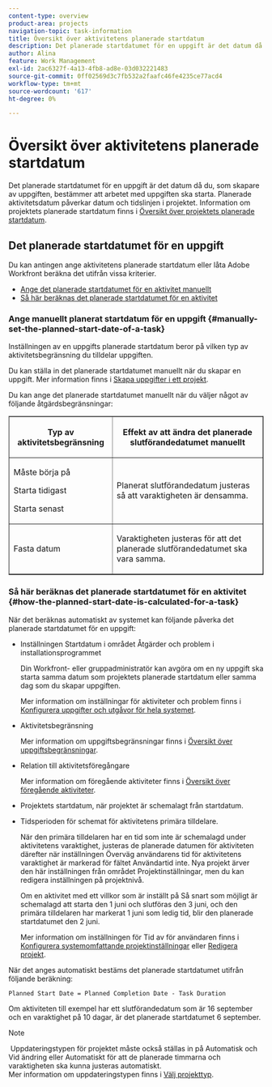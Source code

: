 ```yaml
---
content-type: overview
product-area: projects
navigation-topic: task-information
title: Översikt över aktivitetens planerade startdatum
description: Det planerade startdatumet för en uppgift är det datum då du, som skapare av uppgiften, bestämmer att arbetet med uppgiften ska starta. Planerade aktivitetsdatum påverkar datum och tidslinjen i projektet. Information om projektets planerade startdatum finns i Översikt över projektets planerade startdatum.
author: Alina
feature: Work Management
exl-id: 2ac6327f-4a13-4fb8-ad8e-03d032221483
source-git-commit: 0ff02569d3c7fb532a2faafc46fe4235ce77acd4
workflow-type: tm+mt
source-wordcount: '617'
ht-degree: 0%

---
```


# Översikt över aktivitetens planerade startdatum

<!-- Audited: 6/2025 -->

Det planerade startdatumet för en uppgift är det datum då du, som skapare av uppgiften, bestämmer att arbetet med uppgiften ska starta. Planerade aktivitetsdatum påverkar datum och tidslinjen i projektet. Information om projektets planerade startdatum finns i [Översikt över projektets planerade startdatum](../../../manage-work/projects/planning-a-project/project-planned-start-date.md).

## Det planerade startdatumet för en uppgift

Du kan antingen ange aktivitetens planerade startdatum eller låta Adobe Workfront beräkna det utifrån vissa kriterier. 

* [Ange det planerade startdatumet för en aktivitet manuellt](#manually-set-the-planned-start-date-of-a-task)
* [Så här beräknas det planerade startdatumet för en aktivitet](#how-the-planned-start-date-is-calculated-for-a-task)

### Ange manuellt planerat startdatum för en uppgift {#manually-set-the-planned-start-date-of-a-task}

Inställningen av en uppgifts planerade startdatum beror på vilken typ av aktivitetsbegränsning du tilldelar uppgiften. 

Du kan ställa in det planerade startdatumet manuellt när du skapar en uppgift. Mer information finns i [Skapa uppgifter i ett projekt](../../../manage-work/tasks/create-tasks/create-tasks-in-project.md).

Du kan ange det planerade startdatumet manuellt när du väljer något av följande åtgärdsbegränsningar: 

<table border="1" cellspacing="15" cellpadding="1"> 
 <col> 
 <col> 
 <thead> 
  <tr> 
   <th> <p><strong>Typ av aktivitetsbegränsning</strong> </p> </th> 
   <th> <p><strong>Effekt av att ändra det planerade slutförandedatumet manuellt</strong> </p> </th> 
  </tr> 
 </thead> 
 <tbody> 
  <tr> 
   <td> <p>Måste börja på</p> <p>Starta tidigast</p> <p>Starta senast</p> </td> 
   <td> <p><span class="s1">Planerat slutförandedatum justeras så att varaktigheten är densamma.</span> </p> </td> 
  </tr> 
  <tr> 
   <td> <p>Fasta datum</p> </td> 
   <td> <p>Varaktigheten justeras för att det planerade slutförandedatumet ska vara samma.</p> </td> 
  </tr> 
 </tbody> 
</table>

### Så här beräknas det planerade startdatumet för en aktivitet {#how-the-planned-start-date-is-calculated-for-a-task}

När det beräknas automatiskt av systemet kan följande påverka det planerade startdatumet för en uppgift:

* Inställningen Startdatum i området Åtgärder och problem i installationsprogrammet

  Din Workfront- eller gruppadministratör kan avgöra om en ny uppgift ska starta samma datum som projektets planerade startdatum eller samma dag som du skapar uppgiften.

  Mer information om inställningar för aktiviteter och problem finns i [Konfigurera uppgifter och utgåvor för hela systemet](../../../administration-and-setup/set-up-workfront/configure-system-defaults/set-task-issue-preferences.md).

* Aktivitetsbegränsning

  Mer information om uppgiftsbegränsningar finns i [Översikt över uppgiftsbegränsningar](../../../manage-work/tasks/task-constraints/task-constraint-overview.md).

* Relation till aktivitetsföregångare

  Mer information om föregående aktiviteter finns i [Översikt över föregående aktiviteter](../../../manage-work/tasks/use-prdcssrs/predecessors-overview.md).

* Projektets startdatum, när projektet är schemalagt från startdatum.
* Tidsperioden för schemat för aktivitetens primära tilldelare.

  När den primära tilldelaren har en tid som inte är schemalagd under aktivitetens varaktighet, justeras de planerade datumen för aktiviteten därefter när inställningen Överväg användarens tid för aktivitetens varaktighet är markerad för fältet Användartid inte. Nya projekt ärver den här inställningen från området Projektinställningar, men du kan redigera inställningen på projektnivå.

  Om en aktivitet med ett villkor som är inställt på Så snart som möjligt är schemalagd att starta den 1 juni och slutföras den 3 juni, och den primära tilldelaren har markerat 1 juni som ledig tid, blir den planerade startdatumet den 2 juni.

  Mer information om inställningen för Tid av för användaren finns i [Konfigurera systemomfattande projektinställningar](../../../administration-and-setup/set-up-workfront/configure-system-defaults/set-project-preferences.md) eller [Redigera projekt](../../../manage-work/projects/manage-projects/edit-projects.md).

När det anges automatiskt bestäms det planerade startdatumet utifrån följande beräkning: 

```
Planned Start Date = Planned Completion Date - Task Duration
```

Om aktiviteten till exempel har ett slutförandedatum som är 16 september och en varaktighet på 10 dagar, är det planerade startdatumet 6 september.

>[!NOTE]
>
> Uppdateringstypen för projektet måste också ställas in på Automatisk och Vid ändring eller Automatiskt för att de planerade timmarna och varaktigheten ska kunna justeras automatiskt.\
>Mer information om uppdateringstypen finns i [Välj projekttyp](../../../manage-work/projects/manage-projects/select-project-update-type.md).
